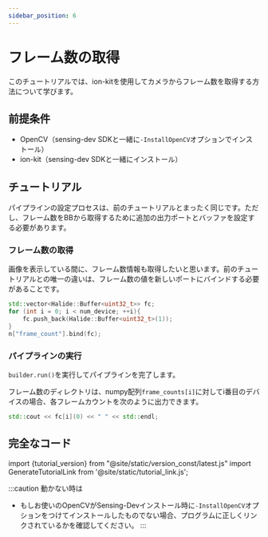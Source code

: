 ```yaml
---
sidebar_position: 6
---
```


# フレーム数の取得

このチュートリアルでは、ion-kitを使用してカメラからフレーム数を取得する方法について学びます。

## 前提条件

* OpenCV（sensing-dev SDKと一緒に`-InstallOpenCV`オプションでインストール）
* ion-kit（sensing-dev SDKと一緒にインストール）

## チュートリアル

パイプラインの設定プロセスは、前のチュートリアルとまったく同じです。ただし、フレーム数をBBから取得するために追加の出力ポートとバッファを設定する必要があります。

### フレーム数の取得

画像を表示している間に、フレーム数情報も取得したいと思います。前のチュートリアルとの唯一の違いは、フレーム数の値を新しいポートにバインドする必要があることです。

```c++
std::vector<Halide::Buffer<uint32_t>> fc;
for (int i = 0; i < num_device; ++i){
    fc.push_back(Halide::Buffer<uint32_t>(1));
}
n["frame_count"].bind(fc);
```

### パイプラインの実行

`builder.run()`を実行してパイプラインを完了します。

フレーム数のディレクトリは、numpy配列`frame_counts[i]`に対してi番目のデバイスの場合、各フレームカウントを次のように出力できます。

```c++
std::cout << fc[i](0) << " " << std::endl;
```

## 完全なコード

import {tutorial_version} from "@site/static/version_const/latest.js"
import GenerateTutorialLink from '@site/static/tutorial_link.js';

<GenerateTutorialLink language="cpp" tag={tutorial_version} tutorialfile="tutorial3_getting_frame_count" />


:::caution 動かない時は
* もしお使いのOpenCVがSensing-Devインストール時に`-InstallOpenCV`オプションをつけてインストールしたものでない場合、プログラムに正しくリンクされているかを確認してください。
:::